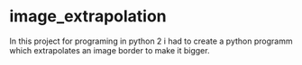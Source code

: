 # image_extrapolation
In this project for programing in python 2 i had to create a python programm which extrapolates an image border to make it bigger.
